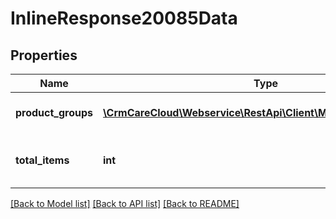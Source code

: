 # InlineResponse20085Data

## Properties
Name | Type | Description | Notes
------------ | ------------- | ------------- | -------------
**product_groups** | [**\CrmCareCloud\Webservice\RestApi\Client\Model\ProductGroup[]**](ProductGroup.md) | List of all product groups | [optional] 
**total_items** | **int** | Count of all found product groups | [optional] 

[[Back to Model list]](../../README.md#documentation-for-models) [[Back to API list]](../../README.md#documentation-for-api-endpoints) [[Back to README]](../../README.md)

